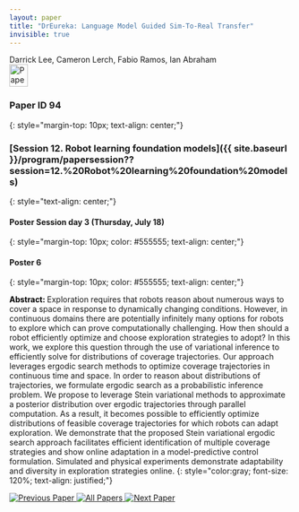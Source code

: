 ```yaml
---
layout: paper
title: "DrEureka: Language Model Guided Sim-To-Real Transfer"
invisible: true
---
```

<div class="paper-authors">
<div class="paper-author-box">
    <div class="paper-author-name">Darrick Lee, Cameron Lerch, Fabio Ramos, Ian Abraham</div>
    <div class="paper-author-uni"></div>
</div>

</div><div class="paper-pdf">
<div> <a href="http://www.roboticsproceedings.org/rss19/p94.pdf"><img src="{{ site.baseurl }}/images/paper_link.png" alt="Paper Website" width = "33"  height = "40"/></a> </div>
</div>

### Paper ID 94
{: style="margin-top: 10px; text-align: center;"}

### [Session 12. Robot learning foundation models]({{ site.baseurl }}/program/papersession??session=12.%20Robot%20learning%20foundation%20models)
{: style="text-align: center;"}

#### Poster Session day 3 (Thursday, July 18)
{: style="margin-top: 10px; color: #555555; text-align: center;"}

#### Poster 6
{: style="margin-top: 10px; color: #555555; text-align: center;"}

<b style="color: black;">Abstract: </b>Exploration requires that robots reason about numerous ways to cover a space in response to dynamically changing conditions. However, in continuous domains there are potentially infinitely many options for robots to explore which can prove computationally challenging. How then should a robot efficiently optimize and choose exploration strategies to adopt? In this work, we explore this question through the use of variational inference to efficiently solve for distributions of coverage trajectories. Our approach leverages ergodic search methods to optimize coverage trajectories in continuous time and space. In order to reason about distributions of trajectories, we formulate ergodic search as a probabilistic inference problem. We propose to leverage Stein variational methods to approximate a posterior distribution over ergodic trajectories through parallel computation. As a result, it becomes possible to efficiently optimize distributions of feasible coverage trajectories for which robots can adapt exploration. We demonstrate that the proposed Stein variational ergodic search approach facilitates efficient identification of multiple coverage strategies and show online adaptation in a model-predictive control formulation. Simulated and physical experiments demonstrate adaptability and diversity in exploration strategies online.
{: style="color:gray; font-size: 120%; text-align: justified;"}


<div class="paper-menu">
<a href="{{ site.baseurl }}/program/papers/093/"> <img src="{{ site.baseurl }}/images/previous_paper_icon.png" alt="Previous Paper" title="Previous Paper"/> </a>
<a href="{{ site.baseurl }}/program/papers"><img src="{{ site.baseurl }}/images/overview_icon.png" alt="All Papers" title="All Papers"/> </a>
<a href="{{ site.baseurl }}/program/papers/095/"> <img src="{{ site.baseurl }}/images/next_paper_icon.png" alt="Next Paper" title="Next Paper"/> </a>

</div>
